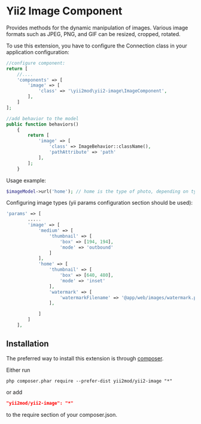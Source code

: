 Yii2 Image Component
==========

Provides methods for the dynamic manipulation of images. Various image formats such as JPEG, PNG, and GIF can be resized, cropped, rotated.

To use this extension, you have to configure the Connection class in your application configuration:

```php
//configure component:
return [
    //....
    'components' => [
        'image' => [
            'class' => '\yii2mod\yii2-image\ImageComponent',
        ],
    ]
];

//add behavior to the model 
public function behaviors()
    {
        return [
            'image' => [
                'class' => ImageBehavior::className(),
                'pathAttribute' => 'path'
            ],
        ];
    }
```
Usage example:
```php
$imageModel->url('home'); // home is the type of photo, depending on type resize/crop/watermark/etc actions will happen
```

Configuring image types (yii params configuration section should be used):
```php
'params' => [
        .....
        'image' => [
            'medium' => [
                'thumbnail' => [
                    'box' => [194, 194],
                    'mode' => 'outbound'
                ]
            ],
            'home' => [
                'thumbnail' => [
                    'box' => [640, 480],
                    'mode' => 'inset'
                ],
                'watermark' => [
                    'watermarkFilename' => '@app/web/images/watermark.png'
                ],

            ]
        ]
    ],
```

Installation
------------

The preferred way to install this extension is through [composer](http://getcomposer.org/download/).

Either run

```
php composer.phar require --prefer-dist yii2mod/yii2-image "*"
```

or add

```json
"yii2mod/yii2-image": "*"
```

to the require section of your composer.json.
